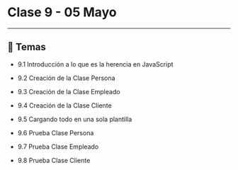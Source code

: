 # Clase 9 - 05 Mayo

---

## :book: Temas

- 9.1 Introducción a lo que es la herencia en JavaScript

- 9.2 Creación de la Clase Persona

- 9.3 Creación de la Clase Empleado

- 9.4 Creación de la Clase Cliente

- 9.5 Cargando todo en una sola plantilla

- 9.6 Prueba Clase Persona

- 9.7 Prueba Clase Empleado

- 9.8 Prueba Clase Cliente
